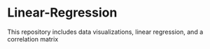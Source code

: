 # Linear-Regression
This repository includes data visualizations, linear regression, and a correlation matrix
